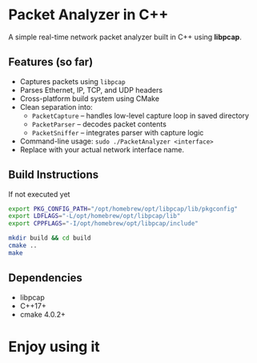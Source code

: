 # Packet Analyzer in C++

A simple real-time network packet analyzer built in C++ using **libpcap**.

## Features (so far)
- Captures packets using `libpcap`
- Parses Ethernet, IP, TCP, and UDP headers
- Cross-platform build system using CMake
- Clean separation into:
  - `PacketCapture` – handles low-level capture loop in saved directory
  - `PacketParser` – decodes packet contents
  - `PacketSniffer` – integrates parser with capture logic
- Command-line usage: `sudo ./PacketAnalyzer <interface>`
- Replace <interface> with your actual network interface name.


## Build Instructions
If not executed yet
```bash
export PKG_CONFIG_PATH="/opt/homebrew/opt/libpcap/lib/pkgconfig"
export LDFLAGS="-L/opt/homebrew/opt/libpcap/lib"
export CPPFLAGS="-I/opt/homebrew/opt/libpcap/include"
```

```bash
mkdir build && cd build
cmake ..
make
```
## Dependencies
- libpcap
- C++17+
- cmake 4.0.2+
# Enjoy using it